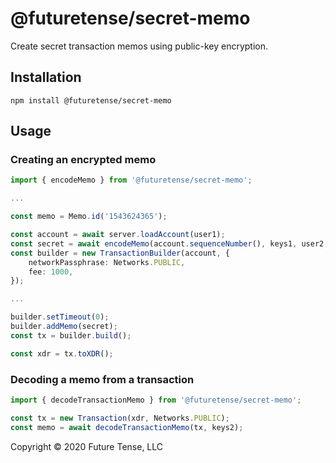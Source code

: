# @futuretense/secret-memo

Create secret transaction memos using public-key encryption.

## Installation

    npm install @futuretense/secret-memo

## Usage

### Creating an encrypted memo
``` typescript
import { encodeMemo } from '@futuretense/secret-memo';

...

const memo = Memo.id('1543624365');

const account = await server.loadAccount(user1);
const secret = await encodeMemo(account.sequenceNumber(), keys1, user2, memo);
const builder = new TransactionBuilder(account, {
    networkPassphrase: Networks.PUBLIC,
    fee: 1000,
});

...

builder.setTimeout(0);
builder.addMemo(secret);
const tx = builder.build();

const xdr = tx.toXDR();
```

### Decoding a memo from a transaction
``` typescript
import { decodeTransactionMemo } from '@futuretense/secret-memo';

const tx = new Transaction(xdr, Networks.PUBLIC);
const memo = await decodeTransactionMemo(tx, keys2);
```

Copyright &copy; 2020 Future Tense, LLC
